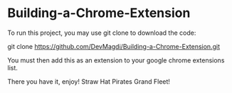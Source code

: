 # Building-a-Chrome-Extension
To run this project, you may use git clone to download the code:

git clone https://github.com/DevMagdi/Building-a-Chrome-Extension.git

You must then add this as an extension to your google chrome extensions list.

There you have it, enjoy! Straw Hat Pirates Grand Fleet!
